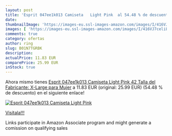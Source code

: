 ```yaml
---
layout: post
title: 'Esprit 047ee1k013 Camiseta   Light Pink  al 54.48 % de descuento'
date: 
thumbnailImage: 'https://images-eu.ssl-images-amazon.com/images/I/416VJ7celiL._SL200_.jpg'
images: [ 'https://images-eu.ssl-images-amazon.com/images/I/416VJ7celiL._SL200_.jpg' ]
comments: true
category: ofertas
author: ring
slug: B01N7TGRBK
description:
actualPrice: 11.83 EUR
comparePrice: 25.99 EUR
inStock: true
---
```


Ahora mismo tienes [Esprit 047ee1k013 Camiseta   Light Pink   42  Talla del Fabricante: X-Large  para Mujer](https://www.amazon.es/dp/B01N7TGRBK/?tag=tolees-21) a 11.83 EUR (original: 25.99 EUR) (54.48 %  de descuento) en el siguiente enlace!

[![Esprit 047ee1k013 Camiseta   Light Pink ](https://images-eu.ssl-images-amazon.com/images/I/416VJ7celiL._SL200_.jpg)](https://www.amazon.es/dp/B01N7TGRBK/?tag=tolees-21)

[Visítala!!!](https://www.amazon.es/dp/B01N7TGRBK/?tag=tolees-21)

Links participate in Amazon Associate program and might generate a comission on qualifying sales
